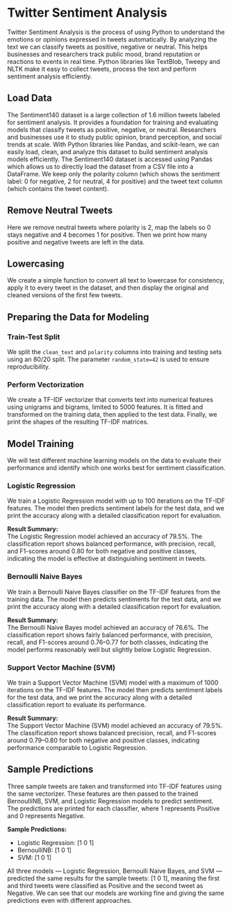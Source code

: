 
# Twitter Sentiment Analysis

Twitter Sentiment Analysis is the process of using Python to understand the emotions or opinions expressed in tweets automatically. By analyzing the text we can classify tweets as positive, negative or neutral. This helps businesses and researchers track public mood, brand reputation or reactions to events in real time. Python libraries like TextBlob, Tweepy and NLTK make it easy to collect tweets, process the text and perform sentiment analysis efficiently.

## Load Data
The Sentiment140 dataset is a large collection of 1.6 million tweets labeled for sentiment analysis. It provides a foundation for training and evaluating models that classify tweets as positive, negative, or neutral. Researchers and businesses use it to study public opinion, brand perception, and social trends at scale. With Python libraries like Pandas, and scikit-learn, we can easily load, clean, and analyze this dataset to build sentiment analysis models efficiently.
The Sentiment140 dataset is accessed using Pandas which allows us to directly load the dataset from a CSV file into a DataFrame. We keep only the polarity column (which shows the sentiment label: 0 for negative, 2 for neutral, 4 for positive) and the tweet text column (which contains the tweet content).

## Remove Neutral Tweets
Here we remove neutral tweets where polarity is 2, map the labels so 0 stays negative and 4 becomes 1 for positive. Then we print how many positive and negative tweets are left in the data.

## Lowercasing
We create a simple function to convert all text to lowercase for consistency, apply it to every tweet in the dataset, and then display the original and cleaned versions of the first few tweets.

## Preparing the Data for Modeling
### Train-Test Split
We split the `clean_text` and `polarity` columns into training and testing sets using an 80/20 split. The parameter `random_state=42` is used to ensure reproducibility.

### Perform Vectorization
We create a TF-IDF vectorizer that converts text into numerical features using unigrams and bigrams, limited to 5000 features. It is fitted and transformed on the training data, then applied to the test data. Finally, we print the shapes of the resulting TF-IDF matrices.

## Model Training
We will test different machine learning models on the data to evaluate their performance and identify which one works best for sentiment classification.

### Logistic Regression
We train a Logistic Regression model with up to 100 iterations on the TF-IDF features. The model then predicts sentiment labels for the test data, and we print the accuracy along with a detailed classification report for evaluation.

**Result Summary:**  
The Logistic Regression model achieved an accuracy of 79.5%. The classification report shows balanced performance, with precision, recall, and F1-scores around 0.80 for both negative and positive classes, indicating the model is effective at distinguishing sentiment in tweets.

### Bernoulli Naive Bayes
We train a Bernoulli Naive Bayes classifier on the TF-IDF features from the training data. The model then predicts sentiments for the test data, and we print the accuracy along with a detailed classification report for evaluation.

**Result Summary:**  
The Bernoulli Naive Bayes model achieved an accuracy of 76.6%. The classification report shows fairly balanced performance, with precision, recall, and F1-scores around 0.76–0.77 for both classes, indicating the model performs reasonably well but slightly below Logistic Regression.

### Support Vector Machine (SVM)
We train a Support Vector Machine (SVM) model with a maximum of 1000 iterations on the TF-IDF features. The model then predicts sentiment labels for the test data, and we print the accuracy along with a detailed classification report to evaluate its performance.

**Result Summary:**  
The Support Vector Machine (SVM) model achieved an accuracy of 79.5%. The classification report shows balanced precision, recall, and F1-scores around 0.79–0.80 for both negative and positive classes, indicating performance comparable to Logistic Regression.

## Sample Predictions
Three sample tweets are taken and transformed into TF-IDF features using the same vectorizer. These features are then passed to the trained BernoulliNB, SVM, and Logistic Regression models to predict sentiment. The predictions are printed for each classifier, where 1 represents Positive and 0 represents Negative.

**Sample Predictions:**  
- Logistic Regression: [1 0 1]  
- BernoulliNB: [1 0 1]  
- SVM: [1 0 1]  

All three models — Logistic Regression, Bernoulli Naive Bayes, and SVM — predicted the same results for the sample tweets: [1 0 1], meaning the first and third tweets were classified as Positive and the second tweet as Negative. We can see that our models are working fine and giving the same predictions even with different approaches.

